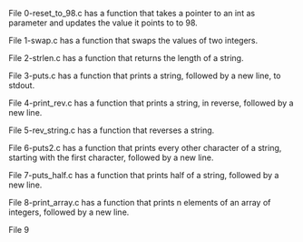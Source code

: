 File 0-reset_to_98.c has a function that takes a pointer to an int as parameter and updates the value it points to to 98.

File 1-swap.c has a function that swaps the values of two integers.

File 2-strlen.c has a function that returns the length of a string. 

File 3-puts.c has a function that prints a string, followed by a new line, to stdout.

File 4-print_rev.c has a function that prints a string, in reverse, followed by a new line.

File 5-rev_string.c has a function that reverses a string.

File 6-puts2.c has a function that prints every other character of a string, starting with the first character, followed by a new line.

File 7-puts_half.c has a function that prints half of a string, followed by a new line.

File 8-print_array.c has a function that prints n elements of an array of integers, followed by a new line.

File 9 
